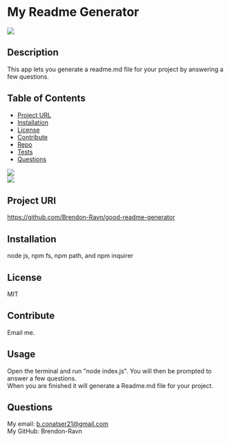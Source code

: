 
# My Readme Generator
  ![](https://img.shields.io/badge/license-MIT-blue.svg)
## Description
  This app lets you generate a readme.md file for your project by answering a few questions.

## Table of Contents

* [Project URL](#project-url)
* [Installation](#installation)
* [License](#license)
* [Contribute](#contribute)
* [Repo](#repo-info)
* [Tests](#test)
* [Questions](#questions)

![](./utils/readme1.gif)
<br />
![](./utils/readme2.gif)

## Project URl
  https://github.com/Brendon-Ravn/good-readme-generator
  <br />
## Installation 
  node js, npm fs, npm path, and npm inquirer
  <br />
## License 
  MIT
  <br />
## Contribute
   Email me.
  <br />
## Usage
  Open the terminal and run "node index.js". You will then be prompted to answer a few questions.<br />
  When you are finished it will generate a Readme.md file for your project.
  <br />
## Questions
  My email: b.conatser21@gmail.com
  <br />
  My GitHub: Brendon-Ravn
